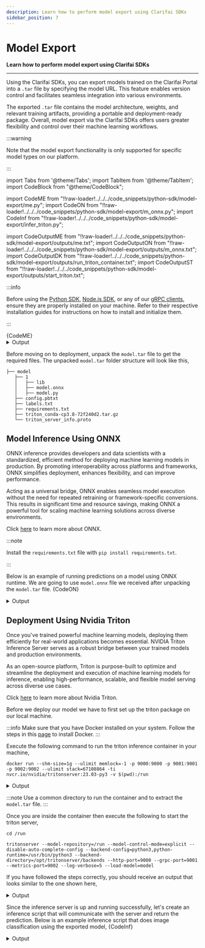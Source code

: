 ```yaml
---
description: Learn how to perform model export using Clarifai SDKs
sidebar_position: 7
---
```


# Model Export

**Learn how to perform model export using Clarifai SDKs**
<hr />

Using the Clarifai SDKs, you can export models trained on the Clarifai Portal into a `.tar` file by specifying the model URL. This feature enables version control and facilitates seamless integration into various environments.

The exported `.tar` file contains the model architecture, weights, and relevant training artifacts, providing a portable and deployment-ready package. Overall, model export via the Clarifai SDKs offers users greater flexibility and control over their machine learning workflows.


:::warning

Note that the model export functionality is only supported for specific model types on our platform.

:::

import Tabs from '@theme/Tabs';
import TabItem from '@theme/TabItem';
import CodeBlock from "@theme/CodeBlock";

import CodeME from "!!raw-loader!../../../code_snippets/python-sdk/model-export/me.py";
import CodeON from "!!raw-loader!../../../code_snippets/python-sdk/model-export/m_onnx.py";
import CodeInf from "!!raw-loader!../../../code_snippets/python-sdk/model-export/infer_triton.py";

import CodeOutputME from "!!raw-loader!../../../code_snippets/python-sdk/model-export/outputs/me.txt";
import CodeOutputON from "!!raw-loader!../../../code_snippets/python-sdk/model-export/outputs/m_onnx.txt";
import CodeOutputDK from "!!raw-loader!../../../code_snippets/python-sdk/model-export/outputs/run_triton_container.txt";
import CodeOutputST from "!!raw-loader!../../../code_snippets/python-sdk/model-export/outputs/start_triton.txt";

:::info

Before using the [Python SDK](https://docs.clarifai.com/additional-resources/api-overview/python-sdk), [Node.js SDK](https://docs.clarifai.com/additional-resources/api-overview/nodejs-sdk), or any of our [gRPC clients](https://docs.clarifai.com/additional-resources/api-overview/grpc-clients), ensure they are properly installed on your machine. Refer to their respective installation guides for instructions on how to install and initialize them.

:::

<Tabs groupId="code">
<TabItem value="python" label="Python SDK">
    <CodeBlock className="language-python">{CodeME}</CodeBlock>
</TabItem>
</Tabs>
<details>
  <summary>Output</summary>
   <CodeBlock className="language-python">{CodeOutputME}</CodeBlock>
</details>

Before moving on to deployment, unpack the ```model.tar``` file to get the required files.
The unpacked ```model.tar``` folder structure will look like this,

```
├── model
   ├── 1
   │   ├── lib
   │   ├── model.onnx
   │   ├── model.py
   ├── config.pbtxt
   ├── labels.txt
   ├── requirements.txt
   ├── triton_conda-cp3.8-72f240d2.tar.gz
   └── triton_server_info.proto
```


## Model Inference Using ONNX

ONNX inference provides developers and data scientists with a standardized, efficient method for deploying machine learning models in production. By promoting interoperability across platforms and frameworks, ONNX simplifies deployment, enhances flexibility, and can improve performance.

Acting as a universal bridge, ONNX enables seamless model execution without the need for repeated retraining or framework-specific conversions. This results in significant time and resource savings, making ONNX a powerful tool for scaling machine learning solutions across diverse environments.

Click [here](https://onnxruntime.ai/docs/get-started/with-python.html) to learn more about ONNX.

:::note

Install the ```requirements.txt``` file with ```pip install requirements.txt```.

:::

Below is an example of running predictions on a model using ONNX runtime. We are going to use ```model.onnx``` file we received after unpacking the ```model.tar``` file.
<Tabs groupId="code">
<TabItem value="python" label="Python SDK">
    <CodeBlock className="language-python">{CodeON}</CodeBlock>
</TabItem>
</Tabs>
<details>
  <summary>Output</summary>
   <CodeBlock className="language-python">{CodeOutputON}</CodeBlock>
</details>


## Deployment Using Nvidia Triton

Once you've trained powerful machine learning models, deploying them efficiently for real-world applications becomes essential. NVIDIA Triton Inference Server serves as a robust bridge between your trained models and production environments. 

As an open-source platform, Triton is purpose-built to optimize and streamline the deployment and execution of machine learning models for inference, enabling high-performance, scalable, and flexible model serving across diverse use cases.

Click [here](https://github.com/triton-inference-server/python_backend) to learn more about Nvidia Triton.

Before we deploy our model we have to first set up the triton package on our local machine.

:::info
Make sure that you have Docker installed on your system. Follow the steps in this [page](https://docs.docker.com/engine/install) to install Docker.
:::

Execute the following command to run the triton inference container in your machine,
```
docker run --shm-size=1g --ulimit memlock=-1 -p 9000:9000 -p 9001:9001 -p 9002:9002 --ulimit stack=67108864 -ti nvcr.io/nvidia/tritonserver:23.03-py3 -v $(pwd):/run
```
<details>
  <summary>Output</summary>
   <CodeBlock className="language-python">{CodeOutputDK}</CodeBlock>
</details>

:::note
Use a common directory to run the container and to extract the ```model.tar``` file.
:::

Once you are inside the container then execute the following to start the triton server,
```
cd /run
```
```
tritonserver --model-repository=/run --model-control-mode=explicit --disable-auto-complete-config --backend-config=python3,python-runtime=/usr/bin/python3 --backend-directory=/opt/tritonserver/backends --http-port=9000 --grpc-port=9001 --metrics-port=9002 --log-verbose=5 --load-model=model
```
If you have followed the steps correctly, you should receive an output that looks similar to the one shown here,
<details>
  <summary>Output</summary>
   <CodeBlock className="language-python">{CodeOutputST}</CodeBlock>
</details>

Since the inference server is up and running successfully, let's create an inference script that will communicate with the server and return the prediction. 
Below is an example inference script that does image classification using the exported model,
<Tabs groupId="code">
<TabItem value="python" label="Python SDK">
    <CodeBlock className="language-python">{CodeInf}</CodeBlock>
</TabItem>
</Tabs>
<br />
<details>
  <summary>Output</summary>
   <CodeBlock className="language-python">{CodeOutputON}</CodeBlock>
</details>
